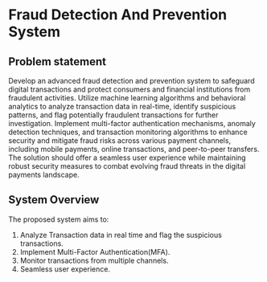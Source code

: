 # Fraud Detection And Prevention System

## Problem statement

Develop an advanced fraud detection and prevention system to
safeguard digital transactions and protect consumers and financial institutions
from fraudulent activities. Utilize machine learning algorithms and behavioral
analytics to analyze transaction data in real-time, identify suspicious patterns,
and flag potentially fraudulent transactions for further investigation. Implement
multi-factor authentication mechanisms, anomaly detection techniques, and
transaction monitoring algorithms to enhance security and mitigate fraud
risks across various payment channels, including mobile payments, online
transactions, and peer-to-peer transfers. The solution should offer a seamless
user experience while maintaining robust security measures to combat
evolving fraud threats in the digital payments landscape.

## System Overview

The proposed system aims to:

1. Analyze Transaction data in real time and flag the suspicious transactions.
2. Implement Multi-Factor Authentication(MFA).
3. Monitor transactions from multiple channels.
4. Seamless user experience.